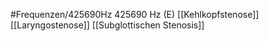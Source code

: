 #Frequenzen/425690Hz
425690 Hz (E)
[[Kehlkopfstenose]]
[[Laryngostenose]]
[[Subglottischen Stenosis]]